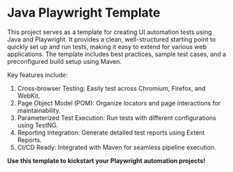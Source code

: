 # Java Playwright Template
This project serves as a template for creating UI automation tests using Java and Playwright. It provides a clean, well-structured starting point to quickly set up and run tests, making it easy to extend for various web applications. The template includes best practices, sample test cases, and a preconfigured build setup using Maven.

Key features include:

  1. Cross-browser Testing: Easily test across Chromium, Firefox, and WebKit.
  2. Page Object Model (POM): Organize locators and page interactions for maintainability.
  3. Parameterized Test Execution: Run tests with different configurations using TestNG.
  4. Reporting Integration: Generate detailed test reports using Extent Reports.
  5. CI/CD Ready: Integrated with Maven for seamless pipeline execution.

**Use this template to kickstart your Playwright automation projects!**
